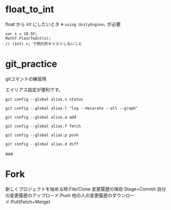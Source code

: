 # float_to_int
float から int にしたいとき
※ `using UnityEngine;` が必要
```
var x = 10.5F;
Mathf.FloorToInt(x);
// (int) x; で明示的キャストしないこと
```

# git_practice
gitコマンドの練習用

エイリアス設定が便利です。

```
git config --global alias.s status

git config --global alias.l "log --decorate --all --graph"

git config --global alias.a add

git config --global alias.f fetch

git config --global alias.p push

git config --global alias.d diff
```
aaa


# Fork
新しくプロジェクトを始める時:File/Clone
変更履歴の保存:Stage+Commit
自分の変更履歴のアップロード:Push
他の人の変更履歴のダウンロード:Pull(Fetch+Merge)
